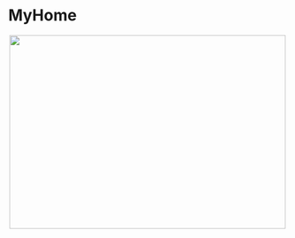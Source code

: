 # MyHome
<p align="center"><img height="350" width="500" src="https://files.fm/thumb_show.php?i=435533jyn"></p>
<br/>
